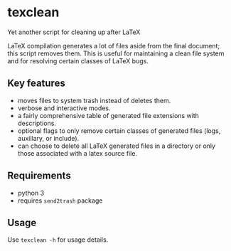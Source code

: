 texclean
========

Yet another script for cleaning up after LaTeX

LaTeX compilation generates a lot of files aside from the final document; this script removes them. 
This is useful for maintaining a clean file system and for resolving certain classes of LaTeX bugs.

Key features
------------
* moves files to system trash instead of deletes them.
* verbose and interactive modes.
* a fairly comprehensive table of generated file extensions with descriptions.
* optional flags to only remove certain classes of generated files (logs, auxillary, or include).
* can choose to delete all LaTeX generated files in a directory or only those associated with a latex source file.

Requirements
------------
* python 3
* requires `send2trash` package

Usage
-----

Use `texclean -h` for usage details.
